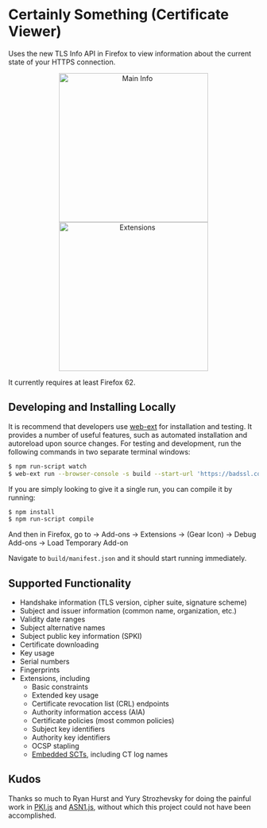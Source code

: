 Certainly Something (Certificate Viewer)
========================================

Uses the new TLS Info API in Firefox to view information about the current state of your HTTPS connection.

<p align="center"><img src="https://i.imgur.com/GEbv434.png" alt="Main Info" width="300">    <img src="https://i.imgur.com/xM13M1E.png" alt="Extensions" width="300"></p>

It currently requires at least Firefox 62.

## Developing and Installing Locally

It is recommend that developers use [web-ext](https://github.com/mozilla/web-ext) for installation and testing.  It provides a number of useful features, such as automated installation and autoreload upon source changes. For testing and development, run the following commands in two separate terminal windows:

```bash
$ npm run-script watch
$ web-ext run --browser-console -s build --start-url 'https://badssl.com/'
```

If you are simply looking to give it a single run, you can compile it by running:

```bash
$ npm install
$ npm run-script compile
```

And then in Firefox, go to -> Add-ons -> Extensions -> (Gear Icon) -> Debug Add-ons -> Load Temporary Add-on

Navigate to `build/manifest.json` and it should start running immediately.

## Supported Functionality

* Handshake information (TLS version, cipher suite, signature scheme)
* Subject and issuer information (common name, organization, etc.)
* Validity date ranges
* Subject alternative names
* Subject public key information (SPKI)
* Certificate downloading
* Key usage
* Serial numbers
* Fingerprints
* Extensions, including
  * Basic constraints
  * Extended key usage
  * Certificate revocation list (CRL) endpoints
  * Authority information access (AIA)
  * Certificate policies (most common policies)
  * Subject key identifiers
  * Authority key identifiers
  * OCSP stapling
  * [Embedded SCTs](https://www.certificate-transparency.org/), including CT log names  

## Kudos

Thanks so much to Ryan Hurst and Yury Strozhevsky for doing the painful work in [PKI.js](https://pkijs.org/) and [ASN1.js](https://asn1js.org/), without which this project could not have been accomplished.
